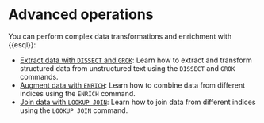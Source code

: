 # Advanced operations

You can perform complex data transformations and enrichment with {{esql}}:

* [Extract data with `DISSECT` and `GROK`](/reference/query-languages/esql/esql-process-data-with-dissect-grok.md): Learn how to extract and transform structured data from unstructured text using the `DISSECT` and `GROK` commands.
* [Augment data with `ENRICH`](/reference/query-languages/esql/esql-enrich-data.md): Learn how to combine data from different indices using the `ENRICH` command.
* [Join data with `LOOKUP JOIN`](/reference/query-languages/esql/esql-lookup-join.md): Learn how to join data from different indices using the `LOOKUP JOIN` command.
